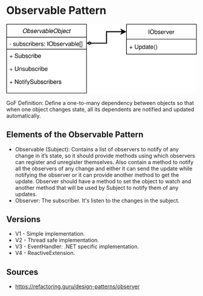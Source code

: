 # Observable Pattern

![Observable UML Diagram](observable.svg)

GoF Definition: Define a one-to-many dependency between objects so that when one object changes state, all its dependents are notified and updated automatically.

## Elements of the Observable Pattern
- Observable (Subject): Contains a list of observers to notify of any change in it’s state, so it should provide methods using which observers can register and unregister themselves. Also contain a method to notify all the observers of any change and either it can send the update while notifying the observer or it can provide another method to get the update. Observer should have a method to set the object to watch and another method that will be used by Subject to notify them of any updates.
- Observer: The subscriber. It's listen to the changes in the subject.

## Versions

- V1 - Simple implementation.
- V2 - Thread safe implementation.
- V3 - EventHandler: .NET specific implementation.
- V4 - ReactiveExtension.

## Sources

- https://refactoring.guru/design-patterns/observer
